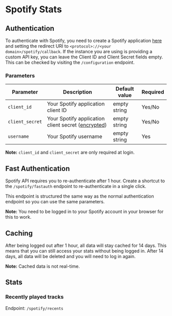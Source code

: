 # Spotify Stats

## Authentication

To authenticate with Spotify, you need to create a Spotify application [here](https://developer.spotify.com/dashboard/create) and setting the redirect URI to `<protocol>://<your domain>/spotify/callback`. If the instance you are using is providing a custom API key, you can leave the Client ID and Client Secret fields empty. This can be checked by visiting the `/configuration` endpoint.

### Parameters

| Parameter | Description | Default value | Required |
| --- | --- | --- | --- |
| `client_id` | Your Spotify application client ID | empty string | Yes/No |
| `client_secret` | Your Spotify application client secret ([encrypted](../README.md#key-encryption)) | empty string | Yes/No |
| `username` | Your Spotify username | empty string | Yes |

**Note:** `client_id` and `client_secret` are only required at login.

## Fast Authentication

Spotify API requires you to re-authenticate after 1 hour. Create a shortcut to the `/spotify/fastauth` endpoint to re-authenticate in a single click.

This endpoint is structured the same way as the normal authentication endpoint so you can use the same parameters.

**Note:**
You need to be logged in to your Spotify account in your browser for this to work.

## Caching

After being logged out after 1 hour, all data will stay cached for 14 days. This means that you can still access your stats without being logged in. After 14 days, all data will be deleted and you will need to log in again.

**Note:** Cached data is not real-time.

## Stats

### Recently played tracks

Endpoint: `/spotify/recents`
